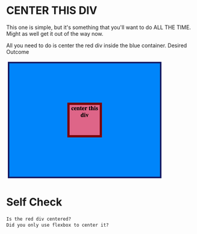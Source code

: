 # CENTER THIS DIV

This one is simple, but it's something that you'll want to do ALL THE TIME. Might as well get it out of the way now.

All you need to do is center the red div inside the blue container.
Desired Outcome

![outcome](./desired-outcome.png)

# Self Check

    Is the red div centered?
    Did you only use flexbox to center it?
